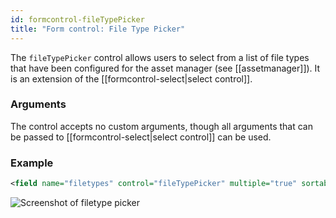 ```yaml
---
id: formcontrol-fileTypePicker
title: "Form control: File Type Picker"
---
```


The `fileTypePicker` control allows users to select from a list of file types that have been configured for the asset manager (see [[assetmanager]]). It is an extension of the [[formcontrol-select|select control]].

### Arguments

The control accepts no custom arguments, though all arguments that can be passed to [[formcontrol-select|select control]] can be used.

### Example

```xml
<field name="filetypes" control="fileTypePicker" multiple="true" sortable="true" />
```

![Screenshot of filetype picker](images/screenshots/fileTypePicker.png)